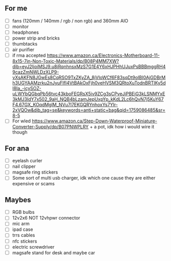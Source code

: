 ## For me
- [ ] fans (120mm / 140mm / rgb / non rgb) and 360mm AIO
- [ ] monitor
- [ ] headphones
- [ ] power strip and bricks
- [ ] thumbtacks
- [ ] air purifier
- [ ] if rma accepted
      https://www.amazon.ca/Electronics-Motherboard-11-8x15-7in-Non-Toxic-Materials/dp/B08P4MM7XW?dib=eyJ2IjoiMSJ9.u8iRqnhnsxMzS7G1E4Y6xHJPHhUJuxPsBBBmggRH49cazZmNWLDzXLP9-vXsAKFN8JGwEs8CqRSO9TxZKyZA_8jVIoWCf6F83sqDt9oIBI0AjGDBrMh3UGYAAMzrku2nJyuFlfI4VtBAkOxFjh0veHVSM3QRtoXuTodnBRTIKy5dl8Ia_-icySOZ-uLWYbQGbqPb56tvc43kboFEGRsX5iv9ZCg3sCPveJiPBEjG3kLSNMYxE3kMJ3IdY7x502_9aH_NQB4bLzamJepUxpYp_kKdL2Lc6hQvN7j5KuY67F4.67GX_KOqdMglM_NVu7l7EKGQRYnhoxYs7Ylr-2xVQOw&dib_tag=se&keywords=anti+static+bag&qid=1759086485&sr=8-5
- [ ] For wled https://www.amazon.ca/Step-Down-Waterproof-Miniature-Converter-Supply/dp/B07PNWPLRY  + a pot, idk how i would wire it though

## For ana
- [ ] eyelash curler
- [ ] nail clipper
- [ ] magsafe ring stickers 
- [ ] Some sort of multi usb charger, idk which one cause they are either expensive or scams

## Maybes
- [ ] RGB bulbs
- [ ] 12v2x6 NOT 12vhpwr connector
- [ ] mic arm
- [ ] ipad case
- [ ] trrs cables
- [ ] nfc stickers
- [ ] electric screwdriver
- [ ] magsafe stand for desk and maybe car
